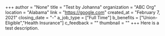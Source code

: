 +++
author = "None"
title = "Test by Johanna"
organization = "ABC Org"
location = "Alabama"
link = "https://google.com"
created_at = "February 7, 2021"
closing_date = "-"
a_job_type = ["Full Time"]
b_benefits = ["Union-Eligible","Health Insurance"]
c_feedback = ""
thumbnail = ""
+++
Here is a test description.